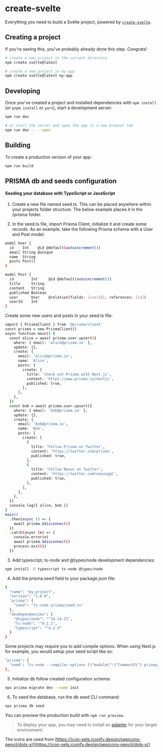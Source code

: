 # create-svelte

Everything you need to build a Svelte project, powered by [`create-svelte`](https://github.com/sveltejs/kit/tree/master/packages/create-svelte).

## Creating a project

If you're seeing this, you've probably already done this step. Congrats!

```bash
# create a new project in the current directory
npm create svelte@latest

# create a new project in my-app
npm create svelte@latest my-app
```

## Developing

Once you've created a project and installed dependencies with `npm install` (or `pnpm install` or `yarn`), start a development server:

```bash
npm run dev

# or start the server and open the app in a new browser tab
npm run dev -- --open
```

## Building

To create a production version of your app:

```bash
npm run build
```

## PRISMA db and seeds configuration

#### Seeding your database with TypeScript or JavaScript

1. Create a new file named seed.ts. This can be placed anywhere within your projects folder structure. The below example places it in the /prisma folder.

2. In the seed.ts file, import Prisma Client, initialize it and create some records. As an example, take the following Prisma schema with a User and Post model:

```bash
model User {
  id    Int    @id @default(autoincrement())
  email String @unique
  name  String
  posts Post[]
}

model Post {
  id        Int     @id @default(autoincrement())
  title     String
  content   String
  published Boolean
  user      User    @relation(fields: [userId], references: [id])
  userId    Int
}
```
Create some new users and posts in your seed.ts file:

```bash
import { PrismaClient } from '@prisma/client'
const prisma = new PrismaClient()
async function main() {
  const alice = await prisma.user.upsert({
    where: { email: 'alice@prisma.io' },
    update: {},
    create: {
      email: 'alice@prisma.io',
      name: 'Alice',
      posts: {
        create: {
          title: 'Check out Prisma with Next.js',
          content: 'https://www.prisma.io/nextjs',
          published: true,
        },
      },
    },
  })
  const bob = await prisma.user.upsert({
    where: { email: 'bob@prisma.io' },
    update: {},
    create: {
      email: 'bob@prisma.io',
      name: 'Bob',
      posts: {
        create: [
          {
            title: 'Follow Prisma on Twitter',
            content: 'https://twitter.com/prisma',
            published: true,
          },
          {
            title: 'Follow Nexus on Twitter',
            content: 'https://twitter.com/nexusgql',
            published: true,
          },
        ],
      },
    },
  })
  console.log({ alice, bob })
}
main()
  .then(async () => {
    await prisma.$disconnect()
  })
  .catch(async (e) => {
    console.error(e)
    await prisma.$disconnect()
    process.exit(1)
  })
```

3. Add typescript, ts-node and @types/node development dependencies:

```bash
npm install -D typescript ts-node @types/node
```

4. Add the prisma.seed field to your package.json file:

```bash
{
  "name": "my-project",
  "version": "1.0.0",
  "prisma": {
    "seed": "ts-node prisma/seed.ts"
  },
  "devDependencies": {
    "@types/node": "^14.14.21",
    "ts-node": "^9.1.1",
    "typescript": "^4.1.3"
  }
}
```
Some projects may require you to add compile options. When using Next.js for example, you would setup your seed script like so:

```bash
"prisma": {
  "seed": "ts-node --compiler-options {\"module\":\"CommonJS\"} prisma/seed.ts"
},
```

5. Initialize db follow created configuration schema:
```bash
npx prisma migrate dev --name init
```

6. To seed the database, run the db seed CLI command:

```bash
npx prisma db seed
```



You can preview the production build with `npm run preview`.

> To deploy your app, you may need to install an [adapter](https://kit.svelte.dev/docs/adapters) for your target environment.

The icons are used from [https://icon-sets.iconify.design/pepicons-pencil/dots-x/](https://icon-sets.iconify.design/pepicons-pencil/dots-x/)